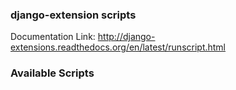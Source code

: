 ### django-extension scripts

Documentation Link:
http://django-extensions.readthedocs.org/en/latest/runscript.html

### Available Scripts

